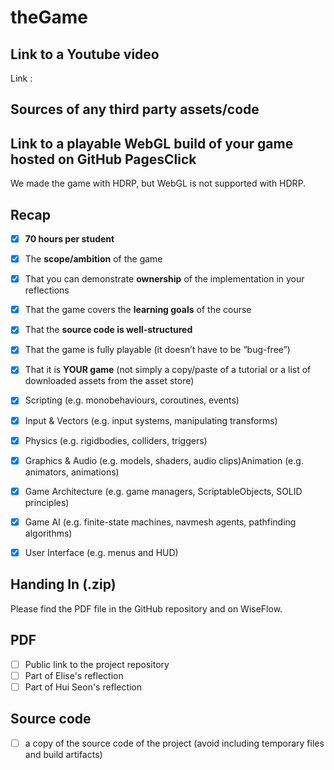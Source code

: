 # theGame

## Link to a Youtube video
Link : 

## Sources of any third party assets/code

## Link to a playable WebGL build of your game hosted on GitHub PagesClick
We made the game with HDRP, but WebGL is not supported with HDRP.

## Recap

- [X] **70 hours per student**
- [X] The **scope/ambition** of the game
- [X] That you can demonstrate **ownership** of the implementation in your reflections
- [X] That the game covers the **learning goals** of the course
- [X] That the **source code is well-structured**
- [X] That the game is fully playable (it doesn’t have to be “bug-free”)
- [X] That it is **YOUR game** (not simply a copy/paste of a tutorial or a list of downloaded assets from the asset store)

- [X] Scripting (e.g. monobehaviours, coroutines, events)
- [X] Input & Vectors (e.g. input systems, manipulating transforms)
- [X] Physics (e.g. rigidbodies, colliders, triggers)
- [X] Graphics & Audio (e.g. models, shaders, audio clips)Animation (e.g. animators, animations)
- [X] Game Architecture (e.g. game managers, ScriptableObjects, SOLID principles)
- [X] Game AI (e.g. finite-state machines, navmesh agents, pathfinding algorithms)
- [X] User Interface (e.g. menus and HUD)

## Handing In (.zip)

Please find the PDF file in the GitHub repository and on WiseFlow.

## PDF
- [ ] Public link to the project repository
- [ ] Part of Elise's reflection
- [ ] Part of Hui Seon's reflection

## Source code
- [ ] a copy of the source code of the project (avoid including temporary files and build artifacts)
